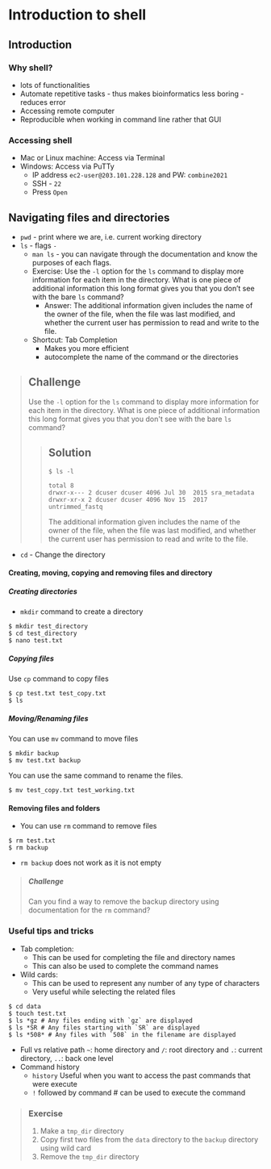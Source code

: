# Introduction to shell
## Introduction
### Why shell?
- lots of functionalities
- Automate repetitive tasks - thus makes bioinformatics less boring - reduces error
- Accessing remote computer
- Reproducible when working in command line rather that GUI

### Accessing shell
- Mac or Linux machine: Access via Terminal
- Windows: Access via PuTTy
	- IP address `ec2-user@203.101.228.128` and PW: `combine2021`
	- SSH - `22`
	- Press `Open`
## Navigating files and directories
- `pwd` - print where we are, i.e. current working directory
- `ls` - flags `-`
	- `man ls` - you can navigate through the documentation and know the purposes of each flags.
	- Exercise: Use the `-l` option for the `ls` command to display more information for each item in the directory. What is one piece of additional information this long format gives you that you don’t see with the bare `ls` command?
		- Answer: The additional information given includes the name of the owner of the file, when the file was last modified, and whether the current user has permission to read and write to the file.
	- Shortcut: Tab Completion 
		- Makes you more efficient
		- autocomplete the name of the command or the directories

> ## Challenge
> Use the `-l` option for the `ls` command to display more information for each item 
> in the directory. What is one piece of additional information this long format
> gives you that you don't see with the bare `ls` command?
>
> > ## Solution
> > ~~~
> > $ ls -l
> > ~~~
> > 
> > ~~~
> > total 8
> > drwxr-x--- 2 dcuser dcuser 4096 Jul 30  2015 sra_metadata
> > drwxr-xr-x 2 dcuser dcuser 4096 Nov 15  2017 untrimmed_fastq
> > ~~~
> > 
> > The additional information given includes the name of the owner of the file,
> > when the file was last modified, and whether the current user has permission
> > to read and write to the file.



- `cd` - Change the directory

#### Creating, moving, copying and removing files and directory
##### Creating directories
- `mkdir` command to create a directory
```{bash}
$ mkdir test_directory
$ cd test_directory
$ nano test.txt
```
##### Copying files
Use `cp` command to copy files
```{bash}
$ cp test.txt test_copy.txt
$ ls 
```
##### Moving/Renaming files
You can use `mv` command to move files
```{bash}
$ mkdir backup
$ mv test.txt backup
```
You can use the same command to rename the files.
```{bash}
$ mv test_copy.txt test_working.txt
```

#### Removing files and folders
- You can use `rm` command to remove files
```{bash}
$ rm test.txt
$ rm backup
```
- `rm backup` does not work as it is not empty
> ##### Challenge
> Can you find a way to remove the backup directory using documentation for the `rm` command?

### Useful tips and tricks
- Tab completion: 
	- This can be used for completing the file and directory names
	- This can also be used to complete the command names
- Wild cards:
	- This can be used to represent any number of any type of characters
	- Very useful while selecting the related files
```{bash}
$ cd data
$ touch test.txt
$ ls *gz # Any files ending with `gz` are displayed  
$ ls *SR # Any files starting with `SR` are displayed
$ ls *508* # Any files with `508` in the filename are displayed
```

- Full vs relative path `~`: home directory and `/`: root directory  and `.`: current directory, `..`: back one level
- Command history
	- `history` Useful when you want to access the past commands that were execute
	- `!` followed by command # can be used to execute the command


> ### Exercise
> 1. Make a `tmp_dir` directory
> 2. Copy first two files from the `data` directory to the `backup` directory using wild card
> 3. Remove the `tmp_dir` directory
